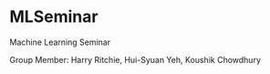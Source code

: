 # MLSeminar
Machine Learning Seminar

Group Member: Harry Ritchie, Hui-Syuan Yeh, Koushik Chowdhury
